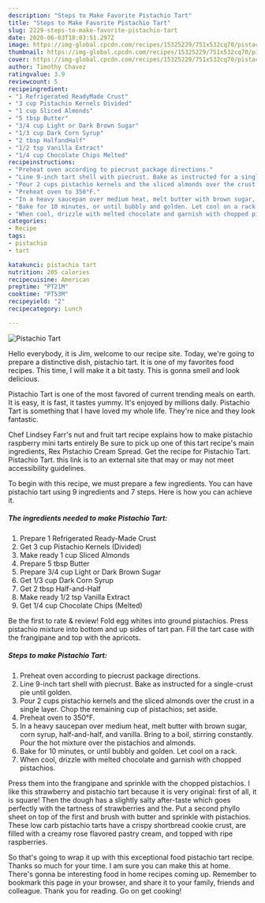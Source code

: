 ```yaml
---
description: "Steps to Make Favorite Pistachio Tart"
title: "Steps to Make Favorite Pistachio Tart"
slug: 2229-steps-to-make-favorite-pistachio-tart
date: 2020-06-03T18:03:51.297Z
image: https://img-global.cpcdn.com/recipes/15325229/751x532cq70/pistachio-tart-recipe-main-photo.jpg
thumbnail: https://img-global.cpcdn.com/recipes/15325229/751x532cq70/pistachio-tart-recipe-main-photo.jpg
cover: https://img-global.cpcdn.com/recipes/15325229/751x532cq70/pistachio-tart-recipe-main-photo.jpg
author: Timothy Chavez
ratingvalue: 3.9
reviewcount: 5
recipeingredient:
- "1 Refrigerated ReadyMade Crust"
- "3 cup Pistachio Kernels Divided"
- "1 cup Sliced Almonds"
- "5 tbsp Butter"
- "3/4 cup Light or Dark Brown Sugar"
- "1/3 cup Dark Corn Syrup"
- "2 tbsp HalfandHalf"
- "1/2 tsp Vanilla Extract"
- "1/4 cup Chocolate Chips Melted"
recipeinstructions:
- "Preheat oven according to piecrust package directions."
- "Line 9-inch tart shell with piecrust. Bake as instructed for a single-crust pie until golden."
- "Pour 2 cups pistachio kernels and the sliced almonds over the crust in a single layer. Chop the remaining cup of pistachios; set aside."
- "Preheat oven to 350°F."
- "In a heavy saucepan over medium heat, melt butter with brown sugar, corn syrup, half-and-half, and vanilla. Bring to a boil, stirring constantly. Pour the hot mixture over the pistachios and almonds."
- "Bake for 10 minutes, or until bubbly and golden. Let cool on a rack."
- "When cool, drizzle with melted chocolate and garnish with chopped pistachios."
categories:
- Recipe
tags:
- pistachio
- tart

katakunci: pistachio tart 
nutrition: 205 calories
recipecuisine: American
preptime: "PT21M"
cooktime: "PT53M"
recipeyield: "2"
recipecategory: Lunch

---
```



![Pistachio Tart](https://img-global.cpcdn.com/recipes/15325229/751x532cq70/pistachio-tart-recipe-main-photo.jpg)

Hello everybody, it is Jim, welcome to our recipe site. Today, we're going to prepare a distinctive dish, pistachio tart. It is one of my favorites food recipes. This time, I will make it a bit tasty. This is gonna smell and look delicious.

Pistachio Tart is one of the most favored of current trending meals on earth. It is easy, it is fast, it tastes yummy. It's enjoyed by millions daily. Pistachio Tart is something that I have loved my whole life. They're nice and they look fantastic.

Chef Lindsey Farr&#39;s nut and fruit tart recipe explains how to make pistachio raspberry mini tarts entirely Be sure to pick up one of this tart recipe&#39;s main ingredients, Rex Pistachio Cream Spread. Get the recipe for Pistachio Tart. Pistachio Tart. this link is to an external site that may or may not meet accessibility guidelines.


To begin with this recipe, we must prepare a few ingredients. You can have pistachio tart using 9 ingredients and 7 steps. Here is how you can achieve it.

<!--inarticleads1-->

##### The ingredients needed to make Pistachio Tart:

1. Prepare 1 Refrigerated Ready-Made Crust
1. Get 3 cup Pistachio Kernels (Divided)
1. Make ready 1 cup Sliced Almonds
1. Prepare 5 tbsp Butter
1. Prepare 3/4 cup Light or Dark Brown Sugar
1. Get 1/3 cup Dark Corn Syrup
1. Get 2 tbsp Half-and-Half
1. Make ready 1/2 tsp Vanilla Extract
1. Get 1/4 cup Chocolate Chips (Melted)


Be the first to rate &amp; review! Fold egg whites into ground pistachios. Press pistachio mixture into bottom and up sides of tart pan. Fill the tart case with the frangipane and top with the apricots. 

<!--inarticleads2-->

##### Steps to make Pistachio Tart:

1. Preheat oven according to piecrust package directions.
1. Line 9-inch tart shell with piecrust. Bake as instructed for a single-crust pie until golden.
1. Pour 2 cups pistachio kernels and the sliced almonds over the crust in a single layer. Chop the remaining cup of pistachios; set aside.
1. Preheat oven to 350°F.
1. In a heavy saucepan over medium heat, melt butter with brown sugar, corn syrup, half-and-half, and vanilla. Bring to a boil, stirring constantly. Pour the hot mixture over the pistachios and almonds.
1. Bake for 10 minutes, or until bubbly and golden. Let cool on a rack.
1. When cool, drizzle with melted chocolate and garnish with chopped pistachios.


Press them into the frangipane and sprinkle with the chopped pistachios. I like this strawberry and pistachio tart because it is very original: first of all, it is square! Then the dough has a slightly salty after-taste which goes perfectly with the tartness of strawberries and the. Put a second phyllo sheet on top of the first and brush with butter and sprinkle with pistachios. These low carb pistachio tarts have a crispy shortbread cookie crust, are filled with a creamy rose flavored pastry cream, and topped with ripe raspberries. 

So that's going to wrap it up with this exceptional food pistachio tart recipe. Thanks so much for your time. I am sure you can make this at home. There's gonna be interesting food in home recipes coming up. Remember to bookmark this page in your browser, and share it to your family, friends and colleague. Thank you for reading. Go on get cooking!
